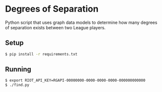 # Degrees of Separation

Python script that uses graph data models to determine how many degrees of separation exists between two League players.

## Setup

```bash
$ pip install -r requirements.txt
```

## Running

```bash
$ export RIOT_API_KEY=RGAPI-00000000-0000-0000-0000-000000000000
$ ./find.py
```
